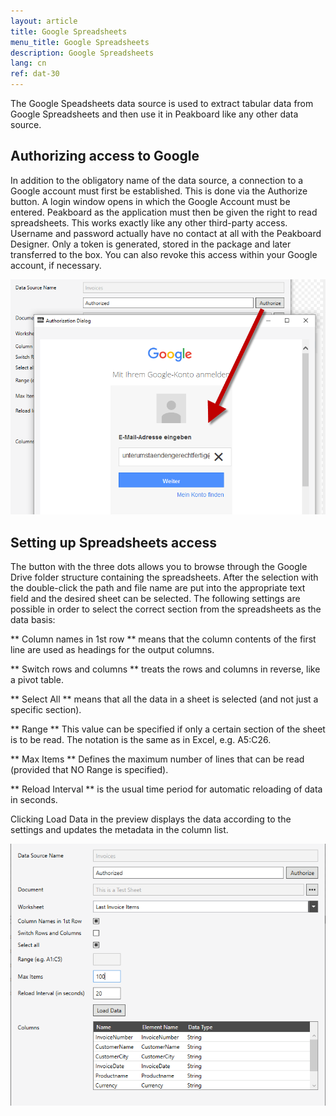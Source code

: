 ```yaml
---
layout: article
title: Google Spreadsheets
menu_title: Google Spreadsheets
description: Google Spreadsheets
lang: cn
ref: dat-30
---
```

The Google Speadsheets data source is used to extract tabular data from Google Spreadsheets and then use it in Peakboard like any other data source.

## Authorizing access to Google

In addition to the obligatory name of the data source, a connection to a Google account must first be established. This is done via the Authorize button. A login window opens in which the Google Account must be entered. Peakboard as the application must then be given the right to read spreadsheets. This works exactly like any other third-party access. Username and password actually have no contact at all with the Peakboard Designer. Only a token is generated, stored in the package and later transferred to the box. You can also revoke this access within your Google account, if necessary.

![image_1](/assets/images/Data_Sources/GoogleSpreadsheets/SpeadsheetsSource01.png)

## Setting up Spreadsheets access

The button with the three dots allows you to browse through the Google Drive folder structure containing the spreadsheets. After the selection with the double-click the path and file name are put into the appropriate text field and the desired sheet can be selected.
The following settings are possible in order to select the correct section from the spreadsheets as the data basis:

** Column names in 1st row **
means that the column contents of the first line are used as headings for the output columns.

** Switch rows and columns **
treats the rows and columns in reverse, like a pivot table.

** Select All **
means that all the data in a sheet is selected (and not just a specific section).

** Range **
This value can be specified if only a certain section of the sheet is to be read. The notation is the same as in Excel, e.g. A5:C26.

** Max Items **
Defines the maximum number of lines that can be read (provided that NO Range is specified).

** Reload Interval **
is the usual time period for automatic reloading of data in seconds.

Clicking Load Data in the preview displays the data according to the settings and updates the metadata in the column list.

![image_1](/assets/images/Data_Sources/GoogleSpreadsheets/SpeadsheetsSource02.png)
